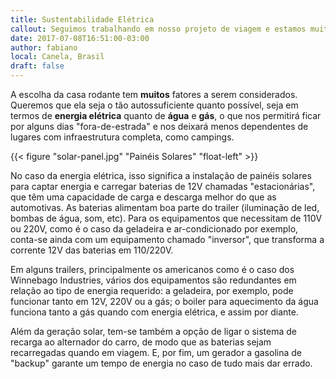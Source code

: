 ```yaml
---
title: Sustentabilidade Elétrica
callout: Seguimos trabalhando em nosso projeto de viagem e estamos muito próximos de fechar negócio no trailer que será nossa casa rodante!
date: 2017-07-08T16:51:00-03:00
author: fabiano
local: Canela, Brasil
draft: false
---
```


A escolha da casa rodante tem **muitos** fatores a serem considerados. Queremos que ela seja o tão autossuficiente quanto possível, seja em termos de **energia elétrica** quanto de **água** e **gás**, o que nos permitirá ficar por alguns dias "fora-de-estrada" e nos deixará menos dependentes de lugares com infraestrutura completa, como campings.

{{< figure "solar-panel.jpg" "Painéis Solares" "float-left" >}}

No caso da energia elétrica, isso significa a instalação de painéis solares para captar energia e carregar baterias de 12V chamadas "estacionárias", que têm uma capacidade de carga e descarga melhor do que as automotivas. As baterias alimentam boa parte do trailer (iluminação de led, bombas de água, som, etc). Para os equipamentos que necessitam de 110V ou 220V, como é o caso da geladeira e ar-condicionado por exemplo, conta-se ainda com um equipamento chamado "inversor", que transforma a corrente 12V das baterias em 110/220V.

Em alguns trailers, principalmente os americanos como é o caso dos Winnebago Industries, vários dos equipamentos são redundantes em relação ao tipo de energia requerido: a geladeira, por exemplo, pode funcionar tanto em 12V, 220V ou a gás; o boiler para aquecimento da água funciona tanto a gás quando com energia elétrica, e assim por diante.

Além da geração solar, tem-se também a opção de ligar o sistema de recarga ao alternador do carro, de modo que as baterias sejam recarregadas quando em viagem. E, por fim, um gerador a gasolina de "backup" garante um tempo de energia no caso de tudo mais dar errado. 
